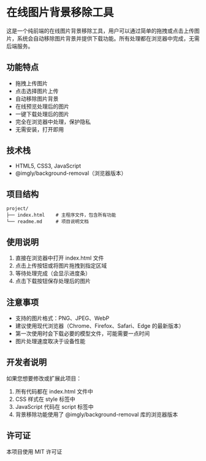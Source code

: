 # 在线图片背景移除工具

这是一个纯前端的在线图片背景移除工具，用户可以通过简单的拖拽或点击上传图片，系统会自动移除图片背景并提供下载功能。所有处理都在浏览器中完成，无需后端服务。

## 功能特点

- 拖拽上传图片
- 点击选择图片上传
- 自动移除图片背景
- 在线预览处理后的图片
- 一键下载处理后的图片
- 完全在浏览器中处理，保护隐私
- 无需安装，打开即用

## 技术栈

- HTML5, CSS3, JavaScript
- @imgly/background-removal（浏览器版本）

## 项目结构

```
project/
├── index.html    # 主程序文件，包含所有功能
└── readme.md     # 项目说明文档
```

## 使用说明

1. 直接在浏览器中打开 index.html 文件
2. 点击上传按钮或将图片拖拽到指定区域
3. 等待处理完成（会显示进度条）
4. 点击下载按钮保存处理后的图片

## 注意事项

- 支持的图片格式：PNG、JPEG、WebP
- 建议使用现代浏览器（Chrome、Firefox、Safari、Edge 的最新版本）
- 第一次使用时会下载必要的模型文件，可能需要一点时间
- 图片处理速度取决于设备性能

## 开发者说明

如果您想要修改或扩展此项目：

1. 所有代码都在 index.html 文件中
2. CSS 样式在 style 标签中
3. JavaScript 代码在 script 标签中
4. 背景移除功能使用了 @imgly/background-removal 库的浏览器版本

## 许可证

本项目使用 MIT 许可证
